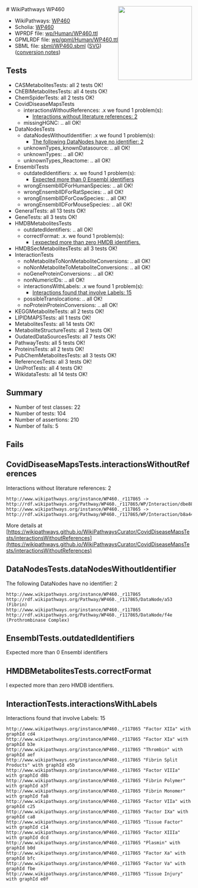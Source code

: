 <img style="float: right; width: 200px" src="../logo.png" />
# WikiPathways WP460

* WikiPathways: [WP460](https://identifiers.org/wikipathways:WP460)
* Scholia: [WP460](https://scholia.toolforge.org/wikipathways/WP460)
* WPRDF file: [wp/Human/WP460.ttl](../wp/Human/WP460.ttl)
* GPMLRDF file: [wp/gpml/Human/WP460.ttl](../wp/gpml/Human/WP460.ttl)
* SBML file: [sbml/WP460.sbml](../sbml/WP460.sbml) ([SVG](../sbml/WP460.svg)) ([conversion notes](../sbml/WP460.txt))

## Tests
* CASMetabolitesTests: all 2 tests OK!
* ChEBIMetabolitesTests: all 4 tests OK!
* ChemSpiderTests: all 2 tests OK!
* CovidDiseaseMapsTests
    * interactionsWithoutReferences: .x we found 1 problem(s):
        * [Interactions without literature references: 2](#2e295930)
    * missingHGNC: .. all OK!
* DataNodesTests
    * dataNodesWithoutIdentifier: .x we found 1 problem(s):
        * [The following DataNodes have no identifier: 2](#d2d32fa1)
    * unknownTypes_knownDatasource: .. all OK!
    * unknownTypes: .. all OK!
    * unknownTypes_Reactome: .. all OK!
* EnsemblTests
    * outdatedIdentifiers: .x. we found 1 problem(s):
        * [Expected more than 0 Ensembl identifiers](#f44398b7)
    * wrongEnsemblIDForHumanSpecies: .. all OK!
    * wrongEnsemblIDForRatSpecies: .. all OK!
    * wrongEnsemblIDForCowSpecies: .. all OK!
    * wrongEnsemblIDForMouseSpecies: .. all OK!
* GeneralTests: all 13 tests OK!
* GeneTests: all 3 tests OK!
* HMDBMetabolitesTests
    * outdatedIdentifiers: .. all OK!
    * correctFormat: .x. we found 1 problem(s):
        * [I expected more than zero HMDB identifiers.](#ad154c1e)
* HMDBSecMetabolitesTests: all 3 tests OK!
* InteractionTests
    * noMetaboliteToNonMetaboliteConversions: .. all OK!
    * noNonMetaboliteToMetaboliteConversions: .. all OK!
    * noGeneProteinConversions: .. all OK!
    * nonNumericIDs: .. all OK!
    * interactionsWithLabels: .x we found 1 problem(s):
        * [Interactions found that involve Labels: 15](#fe97a8bd)
    * possibleTranslocations: .. all OK!
    * noProteinProteinConversions: .. all OK!
* KEGGMetaboliteTests: all 2 tests OK!
* LIPIDMAPSTests: all 1 tests OK!
* MetabolitesTests: all 14 tests OK!
* MetaboliteStructureTests: all 2 tests OK!
* OudatedDataSourcesTests: all 7 tests OK!
* PathwayTests: all 5 tests OK!
* ProteinsTests: all 2 tests OK!
* PubChemMetabolitesTests: all 3 tests OK!
* ReferencesTests: all 3 tests OK!
* UniProtTests: all 4 tests OK!
* WikidataTests: all 14 tests OK!


## Summary

* Number of test classes: 22
* Number of tests: 104
* Number of assertions: 210
* Number of fails: 5

## Fails

<a name="2e295930" />

## CovidDiseaseMapsTests.interactionsWithoutReferences

Interactions without literature references: 2
```
http://www.wikipathways.org/instance/WP460._r117865 -> http://rdf.wikipathways.org/Pathway/WP460._r117865/WP/Interaction/dbe88
http://www.wikipathways.org/instance/WP460._r117865 -> http://rdf.wikipathways.org/Pathway/WP460._r117865/WP/Interaction/b8a44
```

More details at [https://wikipathways.github.io/WikiPathwaysCurator/CovidDiseaseMapsTests/interactionsWithoutReferences](https://wikipathways.github.io/WikiPathwaysCurator/CovidDiseaseMapsTests/interactionsWithoutReferences)

<a name="d2d32fa1" />

## DataNodesTests.dataNodesWithoutIdentifier

The following DataNodes have no identifier: 2
```
http://www.wikipathways.org/instance/WP460._r117865 http://rdf.wikipathways.org/Pathway/WP460._r117865/DataNode/a53 (Fibrin)
http://www.wikipathways.org/instance/WP460._r117865 http://rdf.wikipathways.org/Pathway/WP460._r117865/DataNode/f4e (Prothrombinase Complex)
```

<a name="f44398b7" />

## EnsemblTests.outdatedIdentifiers

Expected more than 0 Ensembl identifiers
<a name="ad154c1e" />

## HMDBMetabolitesTests.correctFormat

I expected more than zero HMDB identifiers.
<a name="fe97a8bd" />

## InteractionTests.interactionsWithLabels

Interactions found that involve Labels: 15
```
http://www.wikipathways.org/instance/WP460._r117865 "Factor XIIa" with graphId cd4
http://www.wikipathways.org/instance/WP460._r117865 "Factor XIa" with graphId b3e
http://www.wikipathways.org/instance/WP460._r117865 "Thrombin" with graphId aef
http://www.wikipathways.org/instance/WP460._r117865 "Fibrin Split Products" with graphId e5b
http://www.wikipathways.org/instance/WP460._r117865 "Factor VIIIa" with graphId d8b
http://www.wikipathways.org/instance/WP460._r117865 "Fibrin Polymer" with graphId a3f
http://www.wikipathways.org/instance/WP460._r117865 "Fibrin Monomer" with graphId fa8
http://www.wikipathways.org/instance/WP460._r117865 "Factor VIIa" with graphId c25
http://www.wikipathways.org/instance/WP460._r117865 "Factor IXa" with graphId ca8
http://www.wikipathways.org/instance/WP460._r117865 "Tissue Factor" with graphId c14
http://www.wikipathways.org/instance/WP460._r117865 "Factor XIIIa" with graphId dcd
http://www.wikipathways.org/instance/WP460._r117865 "Plasmin" with graphId b0d
http://www.wikipathways.org/instance/WP460._r117865 "Factor Xa" with graphId bfc
http://www.wikipathways.org/instance/WP460._r117865 "Factor Va" with graphId fbe
http://www.wikipathways.org/instance/WP460._r117865 "Tissue Injury" with graphId e0f
```

